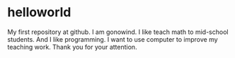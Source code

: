 # helloworld
My first repository at github.
I am gonowind. I like teach math to mid-school students.
And I like programming.
I want to use computer to improve my teaching work.
Thank you for your attention. 
